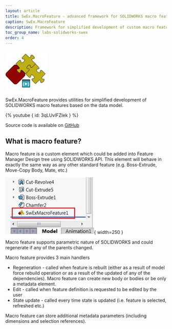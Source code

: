 ```yaml
---
layout: article
title: SwEx.MacroFeature - advanced framework for SOLIDWORKS macro feature
caption: SwEx.MacroFeature
description: Framework for simplified development of custom macro features using SOLIDWORKS API
toc_group_name: labs-solidworks-swex
order: 4
---
```

![SwEx.MacroFeature framework for SOLIDWORKS](logo.png)

SwEx.MacroFeature provides utilities for simplified development of SOLIDWORKS macro features based on the data model.

{% youtube { id: 3qLUvlFZIek } %}

Source code is available on [GitHub](https://github.com/codestackdev/swex-macrofeature)

## What is macro feature?

Macro feature is a custom element which could be added into Feature Manager Design tree using SOLIDWORKS API. This element will behave in exactly the same way as any other standard feature (e.g. Boss-Extrude, Move-Copy Body, Mate, etc.)

![Macro feature in the feature manager tree](feature-mgr-tree-macro-feature.png){ width=250 }

Macro feature supports parametric nature of SOLIDWORKS and could regenerate if any of the parents changed.

Macro feature provides 3 main handlers

* Regeneration - called when feature is rebuilt (either as a result of model force rebuild operation or as a result of the updated of any of the dependencies). Macro feature can create new body or bodies or be only a metadata element.
* Edit - called when feature definition is requested to be edited by the user
* State update - called every time state is updated (i.e. feature is selected, refreshed etc.)

Macro feature can store additional metadata parameters (including dimensions and selection references).